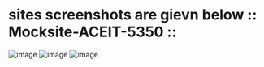 # sites screenshots are gievn below :: Mocksite-ACEIT-5350 ::
![image](https://user-images.githubusercontent.com/55460399/143668158-3c6537b0-37fa-4313-9582-e0965ac995ab.png)
![image](https://user-images.githubusercontent.com/55460399/143668177-35274904-3144-484b-9ce8-415f65e0434d.png)
![image](https://user-images.githubusercontent.com/55460399/143668196-9733336a-788c-4938-9af8-b5abe81cdab5.png)

